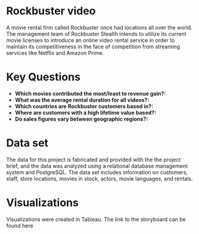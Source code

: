 <h1>Rockbuster video </h1>

A movie rental firm called Rockbuster once had locations all over the world. The management team of Rockbuster Stealth intends to utilize its current movie licenses to introduce an online video rental service in order to maintain its competitiveness in the face of competition from streaming services like Netflix and Amazon Prime.




<h1>Key Questions</h1>

- **Which movies contributed the most/least to revenue gain?:**
- **What was the average rental duration for all videos?:**
- **Which countries are Rockbuster customers based in?:**
- **Where are customers with a high lifetime value based?:**
- **Do sales figures vary between geographic regions?:**

  
  

<h1>Data set</h1>

The data for this project is fabricated and provided with the the project brief, and the data was analyzed using a relational database management system and PostgreSQL. The data set includes information on customers, staff, store locations, movies in stock, actors, movie languages, and rentals.




<h1>Visualizations</h1>

Visualizations were created in Tableau. The link to the storyboard can be found here







